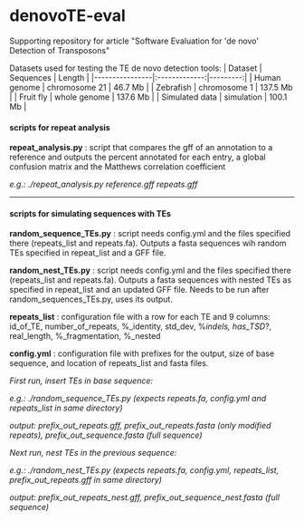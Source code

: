# denovoTE-eval
Supporting repository for article "Software Evaluation for 'de novo' Detection of Transposons"

Datasets used for testing the TE de novo detection tools:
| Dataset        | Sequences     |  Length  |
|----------------|:-------------:|---------:|
| Human genome   | chromosome 21 | 46.7 Mb  |
| Zebrafish      | chromosome 1  | 137.5 Mb |
| Fruit fly      | whole genome  | 137.6 Mb |
| Simulated data | simulation    | 100.1 Mb |


#### scripts for repeat analysis

**repeat_analysis.py** : script that compares the gff of an annotation to a reference and outputs the percent annotated for each entry, a global confusion matrix and the Matthews correlation coefficient

*e.g.: ./repeat_analysis.py reference.gff repeats.gff*

---

#### scripts for simulating sequences with TEs
**random_sequence_TEs.py** : script needs config.yml and the files specified there (repeats_list and repeats.fa). Outputs a fasta sequences wih random TEs specified in repeat_list and a GFF file.

**random_nest_TEs.py** : script needs config.yml and the files specified there (repeats_list and repeats.fa). Outputs a fasta sequences with nested TEs as specified in repeat_list and an updated GFF file. Needs to be run after random_sequences_TEs.py, uses its output.

**repeats_list** : configuration file with a row for each TE and 9 columns: id_of_TE, number_of_repeats, %_identity, std_dev, %_indels, has_TSD_?, real_length, %_fragmentation, %_nested 

**config.yml** : configuration file with prefixes for the output, size of base sequence, and location of repeats_list and fasta files.

*First run, insert TEs in base sequence:*

*e.g.: ./random_sequence_TEs.py (expects repeats.fa, config.yml and repeats_list in same directory)*

*output: prefix_out_repeats.gff, prefix_out_repeats.fasta (only modified repeats), prefix_out_sequence.fasta (full sequence)*

*Next run, nest TEs in the previous sequence:*

*e.g.: ./random_nest_TEs.py (expects repeats.fa, config.yml, repeats_list, prefix_out_repeats.gff in same directory)*

*output: prefix_out_repeats_nest.gff, prefix_out_sequence_nest.fasta (full sequence)*
